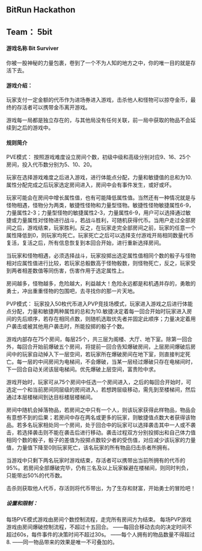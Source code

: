 ## BitRun Hackathon
## Team： 5bit
 #### 游戏名称 Bit Surviver
 
 你被一股神秘的力量包裹，卷到了一个不为人知的地方之中，你的唯一目的就是存活下去。
 #### 游戏介绍：
 
 玩家支付一定金额的代币作为进场券进入游戏，击杀他人和怪物可以掠夺金币，最终的存活者可以携带金币离开游戏。
 
 游戏每一局都是独立存在的，与其他局没有任何关联，前一局中获取的物品不会延续到之后的游戏中。
 #### 规则简介
 PVE模式：
  按照游戏难度设立房间个数，初级中级和高级分别对应9、16、25个房间，投入代币数分别为5、10、20。
  
  玩家在选择游戏难度之后进入游戏，进行体能点分配，力量和敏捷值的总和为10.属性分配完成之后玩家选定房间进入，房间中会有事件发生，或好或坏。
  
  玩家可能会在房间中增长属性值，也有可能降低属性值。当然还有一种情况就是与怪物相遇，怪物分为两类，敏捷性怪物和力量型怪物。敏捷性怪物敏捷属性6-9，力量属性2-3；力量型怪物的敏捷属性2-3，力量属性6-9，用户可以选择通过敏捷或力量属性对怪物进行战斗，若战斗胜利，可随机获得代币。当用户走过全部房间之后，游戏结束，玩家胜利。反之，在玩家走完全部房间之前，玩家的任意一个属性降低到0，则玩家均死亡。玩家死亡之后可以选择支付游戏开局相同数量代币复活，复活之后，所有信息恢复到本回合开始，进行重新选择房间。
  
  当玩家和怪物相遇，必须选择战斗，玩家投掷出选定属性值相同个数的骰子与怪物相对应属性值进行比较，若玩家总骰数高于怪物骰数，则怪物死亡，反之，玩家受到两者相差数值等同伤害，伤害作用于选定属性上。
  
  房间越多，怪物越多，危险越大，利益越大！危险永远都是和机遇并存的，勇敢的勇士，冲出重重怪物的包围吧，去寻找你的那一片天地。
 
 PVP模式：
 玩家投入50枚代币进入PVP竞技场模式，玩家进入游戏之后进行体能点分配，力量和敏捷两种属性的总和为10.敏捷决定着每一回合开始时玩家进入房间的先后顺序，若存在相同点数，则随机选取优先者并固定此顺序；力量决定着用户袭击或被其他用户袭击时，所能投掷的骰子个数。
 
 游戏内部存在75个房间，每层25个，共三层为阁楼、大厅、地下室。除第一回合外，每回合开始前爆破五个房间，将提前一回合告知爆破房间，上层房间爆破后房间中的玩家自动掉入下一层空间，若玩家所在爆破房间在地下室，则直接判定死亡。每一层的中间房间为电梯间，不会爆破，当某一层经过爆破只存在电梯间时，下一回合自动关闭该层电梯间。优先爆破上层空间，富贵险中求。
 
游戏开始时，玩家可从75个房间中任选一个房间进入，之后的每回合开始时，可选定一个和当前房间同层级的房间进入，若想跨层级移动，需先到至楼梯间，然后通过本层楼梯间到达目标楼层楼梯间。

房间中随机会掉落物品，若房间之中只有一个人，则该玩家获得此样物品，物品会有意想不到的后果；若房间中存在两名或更多的玩家，则敏捷值点数大者获得该物品。若多名玩家相处同一个房间，处于回合中的玩家可以选择袭击其中一人或不袭击，若选择袭击则不能在袭击后进行移动。袭击过程双方分别投掷出和自己体力值相同个数的骰子，骰子的差值为投掷点数较少者的受伤值，对应减少该玩家的力量值，力量值下降至0则玩家死亡，该名玩家的所有物品归击杀者所拥有。
 
当游戏中只剩下两名玩家时游戏结束，存活者可以携带出当前所拥有的代币的95%。若房间全部爆破完毕，仍有三名及以上玩家躲避在楼梯间，则同时判负，只能带出50%的代币数。

击杀则获取他人代币，存活则将代币带出，为了生存和财富，开始勇士的冒险吧！

##### 设置和限制：
每场PVE模式游戏由房间个数控制流程，走完所有房间方为结束。
每场PVP游戏游戏由房间爆破控制流程，不超过十五回合。
——每回合移动去向的决定时间不超过60s，每件事件的决策时间不超过30s。
——每个人拥有的物品数量不得超过8.
——同一物品带来的效果是唯一不可叠加的。

